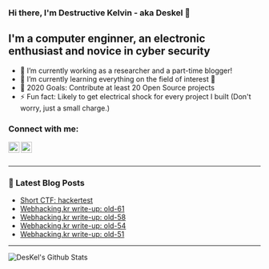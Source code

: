 ### Hi there, I'm Destructive Kelvin - aka **Deskel** 👋

## I'm a computer enginner, an electronic enthusiast and novice in cyber security
- 🔭 I’m currently working as a researcher and a part-time blogger!
- 🌱 I’m currently learning everything on the field of interest 🤣
- 🥅 2020 Goals: Contribute at least 20 Open Source projects
- ⚡ Fun fact: Likely to get electrical shock for every project I built (Don't worry, just a small charge.)

### Connect with me:
[<img align="left" alt="DesKel | Twitter" width="22px" src="https://cdn.jsdelivr.net/npm/simple-icons@v3/icons/twitter.svg" />][twitter]
[<img align="left" alt="DesKel | protonmail" width="22px" src="https://cdn.jsdelivr.net/npm/simple-icons@v3/icons/protonmail.svg" />][protonmail]

<br />
<br />

---

### 📕 Latest Blog Posts
<!-- BLOG-POST-LIST:START -->
- [Short CTF: hackertest](https://deskel.github.io/posts/shortctf/hackertest)
- [Webhacking.kr write-up: old-61](https://deskel.github.io/posts/webhackingkr/old-61)
- [Webhacking.kr write-up: old-58](https://deskel.github.io/posts/webhackingkr/old-58)
- [Webhacking.kr write-up: old-54](https://deskel.github.io/posts/webhackingkr/old-54)
- [Webhacking.kr write-up: old-51](https://deskel.github.io/posts/webhackingkr/old-51)
<!-- BLOG-POST-LIST:END -->

---

<img align="left" alt="DesKel's Github Stats" src="https://github-readme-stats.vercel.app/api?username=DesKel&show_icons=true&hide_border=true&theme=blue-green" />

[twitter]: https://twitter.com/Deskel5
[protonmail]: mailto:Deskel666@protonmail.com
